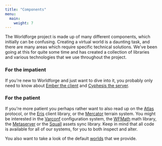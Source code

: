 ```yaml
---
title: "Components"
menu:
  main:
    weight: 7
---
```


The Worldforge project is made up of many different components, which initially can be confusing. Creating a virtual
world is a daunting task, and there are many areas which require specific technical solutions. We've been going at this
for quite some time and has created a collection of libraries and various technologies that we use throughout the
project.

### For the impatient

If you're new to Worldforge and just want to dive into it, you probably only need to know
about [Ember the client](ember) and [Cyphesis the server](cyphesis).

### For the patient

If you're more patient you perhaps rather want to also read up on the [Atlas](atlas) protocol, or the [Eris](eris)
client library, or the [Mercator](mercator) terrain system. You might be interested in the [Varconf](varconf)
configuration system, the [WFMath](wfmath) math library, the [Metaserver](metaserver) or the [Squall](squall) assets
sync library. Keep in mind that all code is available for all of our systems, for you to both inspect and alter.

You also want to take a look of the default [worlds](worlds) that we provide.